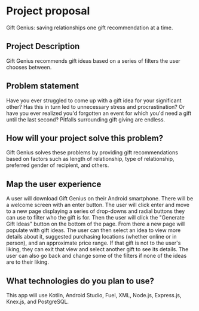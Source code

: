 # Project proposal
Gift Genius: saving relationships one gift recommendation at a time.

## Project Description
Gift Genius recommends gift ideas based on a series of filters the user chooses between.  

## Problem statement
Have you ever struggled to come up with a gift idea for your significant other? Has this in turn led to unnecessary stress and procrastination? Or have you ever realized you'd forgotten an event for which you'd need a gift until the last second? Pitfalls surrounding gift giving are endless.

## How will your project solve this problem?
Gift Genius solves these problems by providing gift recommendations based on factors such as length of relationship, type of relationship, preferred gender of recipient, and others.

## Map the user experience
A user will download Gift Genius on their Android smartphone. There will be a welcome screen with an enter button. The user will click enter and move to a new page displaying a series of drop-downs and radial buttons they can use to filter who the gift is for. Then the user will click the "Generate Gift Ideas" button on the bottom of the page. From there a new page will populate with gift ideas. The user can then select an idea to view more details about it, suggested purchasing locations (whether online or in person), and an approximate price range. If that gift is not to the user's liking, they can exit that view and select another gift to see its details. The user can also go back and change some of the filters if none of the ideas are to their liking.


## What technologies do you plan to use?
This app will use Kotlin, Android Studio, Fuel, XML, Node.js, Express.js, Knex.js, and PostgreSQL.
